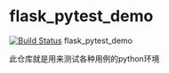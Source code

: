 # flask_pytest_demo

[![Build Status](https://travis-ci.org/ShengtaoLei/flask_pytest_demo.svg?branch=master)](https://travis-ci.org/ShengtaoLei/flask_pytest_demo)
flask_pytest_demo

此仓库就是用来测试各种用例的python环境

